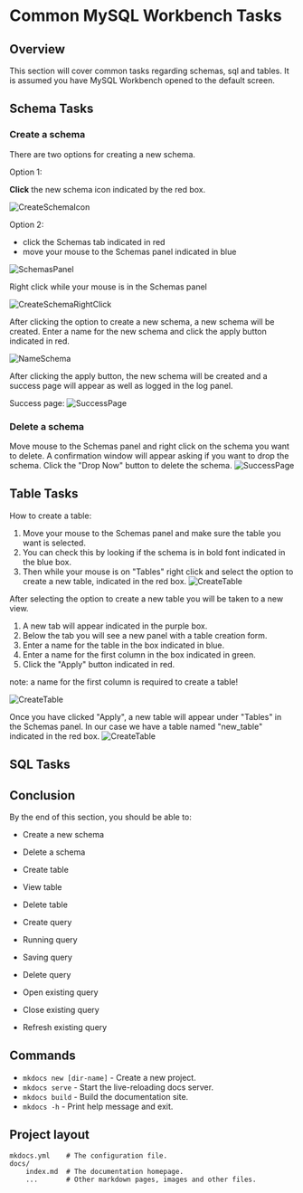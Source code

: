 # Common MySQL Workbench Tasks

<!-- For full documentation visit [https://dev.mysql.com](https://dev.mysql.com/doc/workbench/en/). -->
## Overview

This section will cover common tasks regarding schemas, sql and tables.
It is assumed you have MySQL Workbench opened to the default screen.

## Schema Tasks

### Create a schema

There are two options for creating a new schema.

Option 1:

<span class=action> **Click** </span> the new schema icon indicated by the red box.

![CreateSchemaIcon](./images/SCHEMA_screenshots/createSchemaIcon.png)

Option 2:

* click the Schemas tab indicated in red
* move your mouse to the Schemas panel indicated in blue

![SchemasPanel](./images/SCHEMA_screenshots/schemaTabPanel.png)

Right click while your mouse is in the Schemas panel

![CreateSchemaRightClick](./images/SCHEMA_screenshots/createSchemaRightClick.png)

After clicking the option to create a new schema, a new schema will be created.
Enter a name for the new schema and click the apply button indicated in red.

![NameSchema](./images/SCHEMA_screenshots/nameSchema.png)

After clicking the apply button, the new schema will be created and a success page will appear as well as logged in the log panel.

Success page:
![SuccessPage](./images/SCHEMA_screenshots/schemaSuccess.png)

### Delete a schema
Move mouse to the Schemas panel and right click on the schema you want to delete.
A confirmation window will appear asking if you want to drop the schema.
Click the "Drop Now" button to delete the schema.
![SuccessPage](./images/TABLE_screenshots/confirmDeleteSchemaDropNow.png)



## Table Tasks

How to create a table:

1.  Move your mouse to the Schemas panel and make sure the table you want is selected.
2.  You can check this by looking if the schema is in bold font indicated in the blue box.
3.  Then while your mouse is on "Tables" right click and select the option to create a new table, indicated in the red box.
![CreateTable](./images/TABLE_screenshots/createTableBold.png)

After selecting the option to create a new table you will be taken to a new view.

1. A new tab will appear indicated in the purple box.
2. Below the tab you will see a new panel with a table creation form.
3. Enter a name for the table in the box indicated in blue.
4. Enter a name for the first column in the box indicated in green.
5. Click the "Apply" button indicated in red.

note: a name for the first column is required to create a table!


![CreateTable](./images/TABLE_screenshots/newTablePanel.png)

Once you have clicked "Apply", a new table will appear under "Tables" in the Schemas panel.
In our case we have a table named "new_table" indicated in the red box.
![CreateTable](./images/TABLE_screenshots/newTableAppears.png)

## SQL Tasks

## Conclusion

By the end of this section, you should be able to:

* Create a new schema
* Delete a schema

* Create table
* View table
* Delete table

* Create query
* Running query
* Saving query
* Delete query
* Open existing query
* Close existing query
* Refresh existing query

## Commands

* `mkdocs new [dir-name]` - Create a new project.
* `mkdocs serve` - Start the live-reloading docs server.
* `mkdocs build` - Build the documentation site.
* `mkdocs -h` - Print help message and exit.

## Project layout

    mkdocs.yml    # The configuration file.
    docs/
        index.md  # The documentation homepage.
        ...       # Other markdown pages, images and other files.
